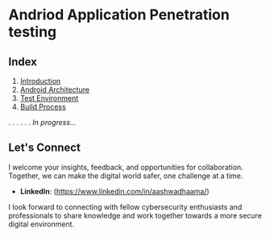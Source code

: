 # Andriod Application Penetration testing

## Index

1. [Introduction](Introduction.md)
2. [Android Architecture](Android-Architecture.md)
3. [Test Environment](Test-Environment.md)
4. [Build Process](Build-Process.md)

.
.
.
.
.
.
_In progress..._

## Let's Connect

I welcome your insights, feedback, and opportunities for collaboration. Together, we can make the digital world safer, one challenge at a time.

- **LinkedIn**: (https://www.linkedin.com/in/aashwadhaama/)

I look forward to connecting with fellow cybersecurity enthusiasts and professionals to share knowledge and work together towards a more secure digital environment.
